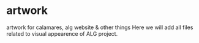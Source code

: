 # artwork
artwork for calamares, alg website &amp; other things
 Here we will add all files related to visual appearence of ALG project.
